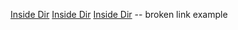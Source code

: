 [Inside Dir](https://nodejs.org/)
[Inside Dir](https://www.npmjs.com/)
[Inside Dir](https://developer.mozilla.org/es/docs/Learn/JavaScript/Building_blocks/Functions) -- broken link example
